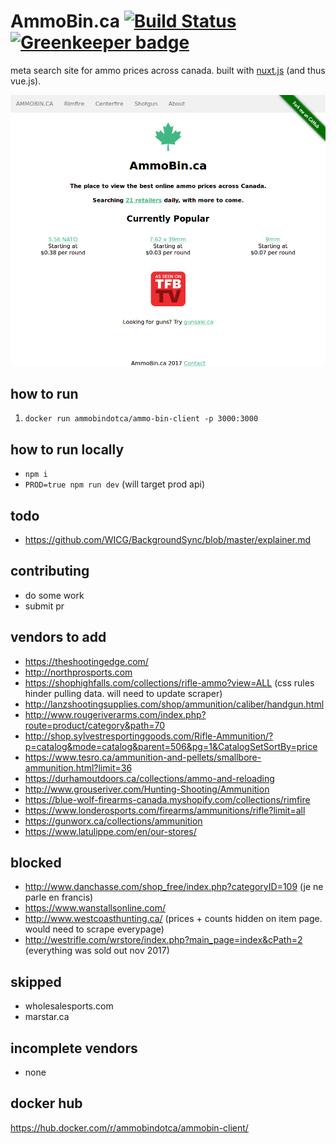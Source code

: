 # AmmoBin.ca [![Build Status](https://travis-ci.org/ammobinDOTca/ammobin-client.svg?branch=master)](https://travis-ci.org/ammobinDOTca/ammobin-client) [![Greenkeeper badge](https://badges.greenkeeper.io/ammobinDOTca/ammobin-client.svg)](https://greenkeeper.io/)

meta search site for ammo prices across canada. built with [nuxt.js](https://nuxtjs.org) (and thus vue.js).

![Screenshot-2017-9-27 The place to view the best online ammo prices across Canada.png](https://raw.githubusercontent.com/ammobinDOTca/ammobin-client/master/Screenshot-2017-9-27%20The%20place%20to%20view%20the%20best%20online%20ammo%20prices%20across%20Canada%20.png)

## how to run
1. ```docker run ammobindotca/ammo-bin-client -p 3000:3000```

## how to run locally
- ```npm i```
- ```PROD=true npm run dev``` (will target prod api)

## todo
- https://github.com/WICG/BackgroundSync/blob/master/explainer.md

## contributing
- do some work
- submit pr

## vendors to add
- https://theshootingedge.com/
- http://northprosports.com
- https://shophighfalls.com/collections/rifle-ammo?view=ALL (css rules hinder pulling data. will need to update scraper)
- http://lanzshootingsupplies.com/shop/ammunition/caliber/handgun.html
- http://www.rougeriverarms.com/index.php?route=product/category&path=70
- http://shop.sylvestresportinggoods.com/Rifle-Ammunition/?p=catalog&mode=catalog&parent=506&pg=1&CatalogSetSortBy=price
- https://www.tesro.ca/ammunition-and-pellets/smallbore-ammunition.html?limit=36
- https://durhamoutdoors.ca/collections/ammo-and-reloading
- http://www.grouseriver.com/Hunting-Shooting/Ammunition
- https://blue-wolf-firearms-canada.myshopify.com/collections/rimfire
- https://www.londerosports.com/firearms/ammunitions/rifle?limit=all
- https://gunworx.ca/collections/ammunition
- https://www.latulippe.com/en/our-stores/

## blocked
- http://www.danchasse.com/shop_free/index.php?categoryID=109 (je ne parle en francis)
- https://www.wanstallsonline.com/
- http://www.westcoasthunting.ca/ (prices + counts hidden on item page. would need to scrape everypage)
- http://westrifle.com/wrstore/index.php?main_page=index&cPath=2 (everything was sold out nov 2017)
## skipped
- wholesalesports.com
- marstar.ca

## incomplete vendors
- none

## docker hub
https://hub.docker.com/r/ammobindotca/ammobin-client/

